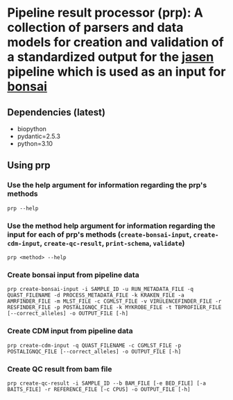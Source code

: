 # Pipeline result processor (prp): A collection of parsers and data models for creation and validation of a standardized output for the [jasen](https://github.com/genomic-medicine-sweden/jasen) pipeline which is used as an input for [bonsai](https://github.com/Clinical-Genomics-Lund/bonsai)

## Dependencies (latest)
* biopython
* pydantic=2.5.3
* python=3.10

## Using prp
### Use the help argument for information regarding the prp's methods
```
prp --help
```

### Use the method help argument for information regarding the input for each of prp's methods (`create-bonsai-input`, `create-cdm-input`, `create-qc-result`, `print-schema`, `validate`)
```
prp <method> --help
```

### Create bonsai input from pipeline data
```
prp create-bonsai-input -i SAMPLE_ID -u RUN_METADATA_FILE -q QUAST_FILENAME -d PROCESS_METADATA_FILE -k KRAKEN_FILE -a AMRFINDER_FILE -m MLST_FILE -c CGMLST_FILE -v VIRULENCEFINDER_FILE -r RESFINDER_FILE -p POSTALIGNQC_FILE -k MYKROBE_FILE -t TBPROFILER_FILE [--correct_alleles] -o OUTPUT_FILE [-h]
```

### Create CDM input from pipeline data
```
prp create-cdm-input -q QUAST_FILENAME -c CGMLST_FILE -p POSTALIGNQC_FILE [--correct_alleles] -o OUTPUT_FILE [-h]
```

### Create QC result from bam file
```
prp create-qc-result -i SAMPLE_ID --b BAM_FILE [-e BED_FILE] [-a BAITS_FILE] -r REFERENCE_FILE [-c CPUS] -o OUTPUT_FILE [-h]
```
